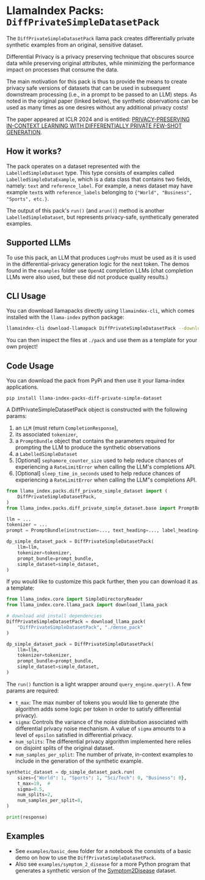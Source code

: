 # LlamaIndex Packs: `DiffPrivateSimpleDatasetPack`

The `DiffPrivateSimpleDatasetPack` llama pack creates differentially private synthetic
examples from an original, sensitive dataset.

Differential Privacy is a privacy preserving technique that obscures source data
while preserving original attributes, while minimizing the performance impact on
processes that consume the data.

The main motivation for this pack is thus to provide the means to create privacy
safe versions of datasets that can be used in subsequent downstream processing
(i.e., in a prompt to be passed to an LLM) steps. As noted in the original paper (linked below), the synthetic observations can be used as many times as one desires without any additional privacy costs!

The paper appeared at ICLR 2024 and is entitled:
[PRIVACY-PRESERVING IN-CONTEXT LEARNING WITH DIFFERENTIALLY PRIVATE FEW-SHOT GENERATION](https://openreview.net/pdf?id=oZtt0pRnOl).

## How it works?

The pack operates on a dataset represented with the `LabelledSimpleDataset` type.
This type consists of examples called `LabelledSimpleDataExample`, which is a data
class that contains two fields, namely: `text` and `reference_label`. For example,
a news dataset may have example `text`s with `reference_labels` belonging to
`{"World", "Business", "Sports", etc.}`.

The output of this pack's `run()` (and `arun()`) method is another `LabelledSimpleDataset`,
but represents privacy-safe, synthetically generated examples.

## Supported LLMs

To use this pack, an LLM that produces `LogProbs` must be used as it is used in
the differential-privacy generation logic for the next token. The demos found in
the `examples` folder use `OpenAI` completion LLMs (chat completion LLMs were
also used, but these did not produce quality results.)

## CLI Usage

You can download llamapacks directly using `llamaindex-cli`, which comes installed with the `llama-index` python package:

```bash
llamaindex-cli download-llamapack DiffPrivateSimpleDatasetPack --download-dir ./pack
```

You can then inspect the files at `./pack` and use them as a template for your own project!

## Code Usage

You can download the pack from PyPi and then use it your llama-index applications.

```
pip install llama-index-packs-diff-private-simple-dataset
```

A DiffPrivateSimpleDatasetPack object is constructed with the following params:

1. an `LLM` (must return `CompletionResponse`),
2. its associated `tokenizer`,
3. a `PromptBundle` object that contains the parameters required for prompting the LLM to produce the synthetic observations
4. a `LabelledSimpleDataset`
5. [Optional] `sephamore_counter_size` used to help reduce chances of experiencing a `RateLimitError` when calling the LLM's completions API.
6. [Optional] `sleep_time_in_seconds` used to help reduce chances of experiencing a `RateLimitError` when calling the LLM"s completions API.

```python
from llama_index.packs.diff_private_simple_dataset import (
    DiffPrivateSimpleDatasetPack,
)
from llama_index.packs.diff_private_simple_dataset.base import PromptBundle

llm = ...
tokenizer = ...
prompt = PromptBundle(instruction=..., text_heading=..., label_heading=...)

dp_simple_dataset_pack = DiffPrivateSimpleDatasetPack(
    llm=llm,
    tokenizer=tokenizer,
    prompt_bundle=prompt_bundle,
    simple_dataset=simple_dataset,
)
```

If you would like to customize this pack further, then you can download it as a
template:

```python
from llama_index.core import SimpleDirectoryReader
from llama_index.core.llama_pack import download_llama_pack

# download and install dependencies
DiffPrivateSimpleDatasetPack = download_llama_pack(
    "DiffPrivateSimpleDatasetPack", "./dense_pack"
)

dp_simple_dataset_pack = DiffPrivateSimpleDatasetPack(
    llm=llm,
    tokenizer=tokenizer,
    prompt_bundle=prompt_bundle,
    simple_dataset=simple_dataset,
)
```

The `run()` function is a light wrapper around `query_engine.query()`. A few
params are required:

- `t_max`: The max number of tokens you would like to generate (the algorithm adds some logic per token in order to satisfy differential privacy).
- `sigma`: Controls the variance of the noise distribution associated with differential privacy noise mechanism. A value of `sigma` amounts to a level of `epsilon` satisfied in differential privacy.
- `num_splits`: The differential privacy algorithm implemented here relies on disjoint splits of the original dataset.
- `num_samples_per_split`: The number of private, in-context examples to include in the generation of the synthetic example.

```python
synthetic_dataset = dp_simple_dataset_pack.run(
    sizes={"World": 1, "Sports": 1, "Sci/Tech": 0, "Business": 0},
    t_max=10,  #
    sigma=0.5,
    num_splits=2,
    num_samples_per_split=8,
)

print(response)
```

## Examples

- See `examples/basic_demo` folder for a notebook the consists of a basic demo
  on how to use the `DiffPrivateSimpleDatasetPack`.
- Also see `examples/symptom_2_disease` for a more Python program that generates
  a synthetic version of the [Symptom2Disease](https://www.kaggle.com/datasets/niyarrbarman/symptom2disease) dataset.
